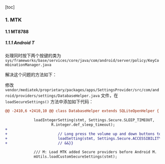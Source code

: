 [toc]

### 1. MTK

#### 1.1 MT8788

##### 1.1.1 Android T

处理同时按下两个按键的类为 `sys/frameworks/base/services/core/java/com/android/server/policy/KeyCombinationManager.java`

解决这个问题的方法如下：

修改 `vendor/mediatek/proprietary/packages/apps/SettingsProvider/src/com/android/providers/settings/DatabaseHelper.java` 文件，在  `loadSecureSettings()` 方法中添加如下代码：

```diff
@@ -2410,6 +2410,10 @@ class DatabaseHelper extends SQLiteOpenHelper {
 
             loadIntegerSetting(stmt, Settings.Secure.SLEEP_TIMEOUT,
                     R.integer.def_sleep_timeout);
+                                       
+                       // Long press the volume up and down buttons to open the Talkback function by qty at 2023-04-17 {{&&
+                       loadSetting(stmt, Settings.Secure.ACCESSIBILITY_SHORTCUT_TARGET_SERVICE, "com.google.android.marvin.talkback/.TalkBackService");
+                       // &&}}
 
             /// M: Load MTK added Secure providers before Android M.
             mUtils.loadCustomSecureSettings(stmt);
```

